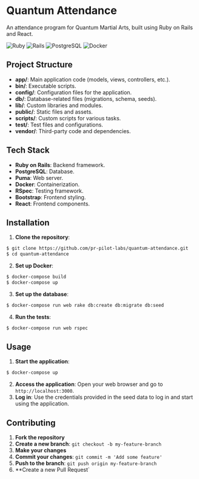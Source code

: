 # Quantum Attendance

An attendance program for Quantum Martial Arts, built using Ruby on Rails and React.

![Ruby](https://img.shields.io/badge/Ruby-2.7.2-red) ![Rails](https://img.shields.io/badge/Rails-6.0.3.4-red) ![PostgreSQL](https://img.shields.io/badge/PostgreSQL-12-blue) ![Docker](https://img.shields.io/badge/Docker-19.03.12-blue)

## Project Structure

- **app/**: Main application code (models, views, controllers, etc.).
- **bin/**: Executable scripts.
- **config/**: Configuration files for the application.
- **db/**: Database-related files (migrations, schema, seeds).
- **lib/**: Custom libraries and modules.
- **public/**: Static files and assets.
- **scripts/**: Custom scripts for various tasks.
- **test/**: Test files and configurations.
- **vendor/**: Third-party code and dependencies.

## Tech Stack

- **Ruby on Rails**: Backend framework.
- **PostgreSQL**: Database.
- **Puma**: Web server.
- **Docker**: Containerization.
- **RSpec**: Testing framework.
- **Bootstrap**: Frontend styling.
- **React**: Frontend components.

## Installation

1. **Clone the repository**:
```sh
$ git clone https://github.com/pr-pilot-labs/quantum-attendance.git
$ cd quantum-attendance
```
2. **Set up Docker**:
```sh
$ docker-compose build
$ docker-compose up
```
3. **Set up the database**:
```sh
$ docker-compose run web rake db:create db:migrate db:seed
```
4. **Run the tests**:
```sh
$ docker-compose run web rspec
```

## Usage

1. **Start the application**:
```sh
$ docker-compose up
```
2. **Access the application**:
Open your web browser and go to `http://localhost:3000`.
3. **Log in**:
Use the credentials provided in the seed data to log in and start using the application.

## Contributing

1. **Fork the repository**
2. **Create a new branch**: `git checkout -b my-feature-branch`
3. **Make your changes**
4. **Commit your changes**: `git commit -m 'Add some feature'`
5. **Push to the branch**: `git push origin my-feature-branch`
6. **Create a new Pull Request`
